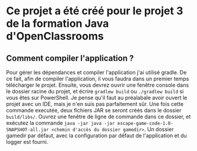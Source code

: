 # Ce projet a été créé pour le projet 3 de la formation Java d'OpenClassrooms

## Comment compiler l'application ?
Pour gérer les dépendances et compiler l'application j'ai utilisé gradle. 
De ce fait, afin de compiler l'application, il vous faudra dans un premier temps télécharger le projet.
Ensuite, vous devrez ouvrir une fenêtre console dans le dossier racine du projet, et écrire `gradlew build` ou `./gradlew build` si vous êtes sur PowerShell.
Je pense qu'il faut au préalabale avoir ouvert le projet avec un IDE, mais je n'en suis pas parfaitement sûr.
Une fois cette commande executée, deux fichiers JAR se seront créés dans le dossier `build/libs/`.
Ouvrez une fenêtre de ligne de commande dans ce dossier, et exécutez la commande `java -jar java -jar escape-game-code-1.0-SNAPSHOT-all.jar <chemin d'accès du dossier gamedir>`.
Un dossier gamedir par défaut, avec la configuration par défaut de l'application et du logger est fourni.
